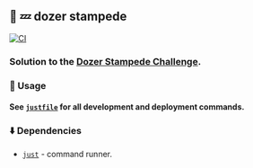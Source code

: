 ## :hamster: :zzz: **dozer stampede**

[![CI][ci-shield]][ci-url]

### Solution to the [Dozer Stampede Challenge](SPECIFICATION.md).

### :rocket: Usage

#### See [`justfile`](justfile) for all development and deployment commands.

### :arrow_down: Dependencies

- [`just`](https://just.systems/) - command runner.

[ci-shield]: https://img.shields.io/github/actions/workflow/status/tensorush/Dozer-Stampede-Challenge/ci.yaml?branch=main&style=for-the-badge&logo=github&label=CI&labelColor=black
[ci-url]: https://github.com/tensorush/Dozer-Stampede-Challenge/blob/main/.github/workflows/ci.yaml
